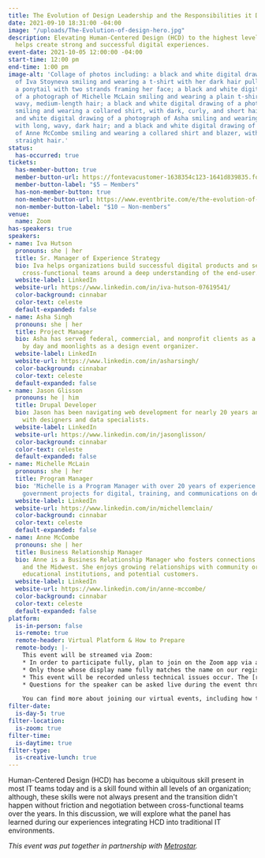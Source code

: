 ```yaml
---
title: The Evolution of Design Leadership and the Responsibilities it Demands
date: 2021-09-10 18:31:00 -04:00
image: "/uploads/The-Evolution-of-design-hero.jpg"
description: Elevating Human-Centered Design (HCD) to the highest levels of an organization
  helps create strong and successful digital experiences.
event-date: 2021-10-05 12:00:00 -04:00
start-time: 12:00 pm
end-time: 1:00 pm
image-alt: 'Collage of photos including: a black and white digital drawing of a photograph
  of Iva Stoyneva smiling and wearing a t-shirt with her dark hair pulled back into
  a ponytail with two strands framing her face; a black and white digital drawing
  of a photograph of Michelle McLain smiling and wearing a plain t-shirt, with light,
  wavy, medium-length hair; a black and white digital drawing of a photograph of Jason
  smiling and wearing a collared shirt, with dark, curly, and short hair; a black
  and white digital drawing of a photograph of Asha smiling and wearing a t-shirt
  with long, wavy, dark hair; and a black and white digital drawing of a photograph
  of Anne McCombe smiling and wearing a collared shirt and blazer, with chin-length
  straight hair.'
status:
  has-occurred: true
tickets:
  has-member-button: true
  member-button-url: https://fontevacustomer-1638354c123-1641d839835.force.com/services/oauth2/authorize?client_id=3MVG9nthuDc9owbcOq7_07W.HriOQQPWTbMkrpOla.ajDQlTHf4_uby_mhwylcX.mJBU2O2SppTiZMS0J_HJd&response_type=code&redirect_uri=https://ikit.aiga.org/ikit_national_util/ikit-national-util-sso-redirect/&state=https%3A%2F%2Fdc.aiga.org%2Fevent%2Fthe-evolution-of-design-leadership-and-the-responsibilities-it-demands%2F%3Fredirect_source%3Deventbrite_register
  member-button-label: "$5 — Members"
  has-non-member-button: true
  non-member-button-url: https://www.eventbrite.com/e/the-evolution-of-design-leadership-and-the-responsibilities-it-demands-tickets-170369965152
  non-member-button-label: "$10 — Non-members"
venue:
  name: Zoom
has-speakers: true
speakers:
- name: Iva Hutson
  pronouns: she | her
  title: Sr. Manager of Experience Strategy
  bio: Iva helps organizations build successful digital products and services by aligning
    cross-functional teams around a deep understanding of the end-user.
  website-label: LinkedIn
  website-url: https://www.linkedin.com/in/iva-hutson-07619541/
  color-background: cinnabar
  color-text: celeste
  default-expanded: false
- name: Asha Singh
  pronouns: she | her
  title: Project Manager
  bio: Asha has served federal, commercial, and nonprofit clients as a Project Manager
    by day and moonlights as a design event organizer.
  website-label: LinkedIn
  website-url: https://www.linkedin.com/in/asharsingh/
  color-background: cinnabar
  color-text: celeste
  default-expanded: false
- name: Jason Glisson
  pronouns: he | him
  title: Drupal Developer
  bio: Jason has been navigating web development for nearly 20 years and enjoys collaborating
    with designers and data specialists.
  website-label: LinkedIn
  website-url: https://www.linkedin.com/in/jasonglisson/
  color-background: cinnabar
  color-text: celeste
  default-expanded: false
- name: Michelle McLain
  pronouns: she | her
  title: Program Manager
  bio: 'Michelle is a Program Manager with over 20 years of experience managing federal
    government projects for digital, training, and communications on design and development. '
  website-label: LinkedIn
  website-url: https://www.linkedin.com/in/michellemclain/
  color-background: cinnabar
  color-text: celeste
  default-expanded: false
- name: Anne McCombe
  pronouns: she | her
  title: Business Relationship Manager
  bio: Anne is a Business Relationship Manager who fosters connections between MetroStar
    and the Midwest. She enjoys growing relationships with community organizations,
    educational institutions, and potential customers.
  website-label: LinkedIn
  website-url: https://www.linkedin.com/in/anne-mccombe/
  color-background: cinnabar
  color-text: celeste
  default-expanded: false
platform:
  is-in-person: false
  is-remote: true
  remote-header: Virtual Platform & How to Prepare
  remote-body: |-
    This event will be streamed via Zoom:
    * In order to participate fully, plan to join on the Zoom app via a computer, tablet, or mobile device with enough bandwidth to support viewing video.
    * Only those whose display name fully matches the name on our registration list will be admitted from the waiting room, in order to ensure only those who have registered for the event are able to attend — and to create space for intimate conversations.
    * This event will be recorded unless technical issues occur. The [recordings will be shared in the AIGA DC recordings archive](https://dc.aiga.org/introducing-the-aiga-dc-event-recordings-archive/) for AIGA members to rewatch or catch up on at a later date. *(You can [register for a membership](https://dc.aiga.org/membership/membership-rates/) on our website for just $50 for a year.)*
    * Questions for the speaker can be asked live during the event through the chat.

    You can find more about joining our virtual events, including how to connect, directions to troubleshoot, and information about our refund policy in our [FAQs](https://dcdesignweek.org/faqs/).
filter-date:
  is-day-5: true
filter-location:
  is-zoom: true
filter-time:
  is-daytime: true
filter-type:
  is-creative-lunch: true
---
```


Human-Centered Design (HCD) has become a ubiquitous skill present in most IT teams today and is a skill found within all levels of an organization; although, these skills were not always present and the transition didn't happen without friction and negotiation between cross-functional teams over the years. In this discussion, we will explore what the panel has learned during our experiences integrating HCD into traditional IT environments.


*This event was put together in partnership with [Metrostar](https://www.metrostar.com/).*

